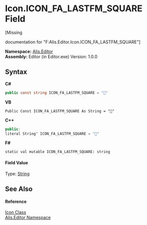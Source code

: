 # Icon.ICON_FA_LASTFM_SQUARE Field
 

\[Missing <summary> documentation for "F:Alis.Editor.Icon.ICON_FA_LASTFM_SQUARE"\]

**Namespace:**&nbsp;<a href="b150ade4-39de-a232-5f06-d3cdc1b2c538">Alis.Editor</a><br />**Assembly:**&nbsp;Editor (in Editor.exe) Version: 1.0.0

## Syntax

**C#**<br />
``` C#
public const string ICON_FA_LASTFM_SQUARE = ""
```

**VB**<br />
``` VB
Public Const ICON_FA_LASTFM_SQUARE As String = ""
```

**C++**<br />
``` C++
public:
literal String^ ICON_FA_LASTFM_SQUARE = ""
```

**F#**<br />
``` F#
static val mutable ICON_FA_LASTFM_SQUARE: string
```


#### Field Value
Type: <a href="https://docs.microsoft.com/dotnet/api/system.string" target="_blank">String</a>

## See Also


#### Reference
<a href="cc0f883c-67f8-f772-c6d7-a60b129f22a7">Icon Class</a><br /><a href="b150ade4-39de-a232-5f06-d3cdc1b2c538">Alis.Editor Namespace</a><br />